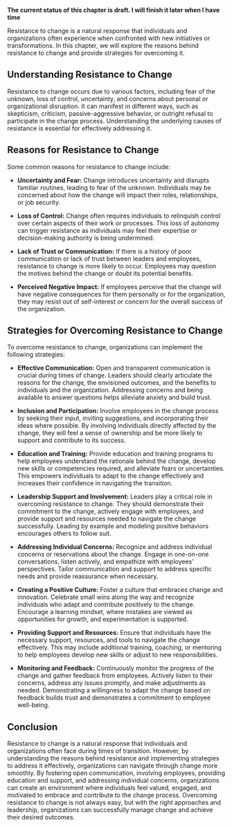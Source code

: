 **The current status of this chapter is draft. I will finish it later when I have time**

Resistance to change is a natural response that individuals and organizations often experience when confronted with new initiatives or transformations. In this chapter, we will explore the reasons behind resistance to change and provide strategies for overcoming it.

Understanding Resistance to Change
----------------------------------

Resistance to change occurs due to various factors, including fear of the unknown, loss of control, uncertainty, and concerns about personal or organizational disruption. It can manifest in different ways, such as skepticism, criticism, passive-aggressive behavior, or outright refusal to participate in the change process. Understanding the underlying causes of resistance is essential for effectively addressing it.

Reasons for Resistance to Change
--------------------------------

Some common reasons for resistance to change include:

* **Uncertainty and Fear:** Change introduces uncertainty and disrupts familiar routines, leading to fear of the unknown. Individuals may be concerned about how the change will impact their roles, relationships, or job security.

* **Loss of Control:** Change often requires individuals to relinquish control over certain aspects of their work or processes. This loss of autonomy can trigger resistance as individuals may feel their expertise or decision-making authority is being undermined.

* **Lack of Trust or Communication:** If there is a history of poor communication or lack of trust between leaders and employees, resistance to change is more likely to occur. Employees may question the motives behind the change or doubt its potential benefits.

* **Perceived Negative Impact:** If employees perceive that the change will have negative consequences for them personally or for the organization, they may resist out of self-interest or concern for the overall success of the organization.

Strategies for Overcoming Resistance to Change
----------------------------------------------

To overcome resistance to change, organizations can implement the following strategies:

* **Effective Communication:** Open and transparent communication is crucial during times of change. Leaders should clearly articulate the reasons for the change, the envisioned outcomes, and the benefits to individuals and the organization. Addressing concerns and being available to answer questions helps alleviate anxiety and build trust.

* **Inclusion and Participation:** Involve employees in the change process by seeking their input, inviting suggestions, and incorporating their ideas where possible. By involving individuals directly affected by the change, they will feel a sense of ownership and be more likely to support and contribute to its success.

* **Education and Training:** Provide education and training programs to help employees understand the rationale behind the change, develop new skills or competencies required, and alleviate fears or uncertainties. This empowers individuals to adapt to the change effectively and increases their confidence in navigating the transition.

* **Leadership Support and Involvement:** Leaders play a critical role in overcoming resistance to change. They should demonstrate their commitment to the change, actively engage with employees, and provide support and resources needed to navigate the change successfully. Leading by example and modeling positive behaviors encourages others to follow suit.

* **Addressing Individual Concerns:** Recognize and address individual concerns or reservations about the change. Engage in one-on-one conversations, listen actively, and empathize with employees' perspectives. Tailor communication and support to address specific needs and provide reassurance when necessary.

* **Creating a Positive Culture:** Foster a culture that embraces change and innovation. Celebrate small wins along the way and recognize individuals who adapt and contribute positively to the change. Encourage a learning mindset, where mistakes are viewed as opportunities for growth, and experimentation is supported.

* **Providing Support and Resources:** Ensure that individuals have the necessary support, resources, and tools to navigate the change effectively. This may include additional training, coaching, or mentoring to help employees develop new skills or adjust to new responsibilities.

* **Monitoring and Feedback:** Continuously monitor the progress of the change and gather feedback from employees. Actively listen to their concerns, address any issues promptly, and make adjustments as needed. Demonstrating a willingness to adapt the change based on feedback builds trust and demonstrates a commitment to employee well-being.

Conclusion
----------

Resistance to change is a natural response that individuals and organizations often face during times of transition. However, by understanding the reasons behind resistance and implementing strategies to address it effectively, organizations can navigate through change more smoothly. By fostering open communication, involving employees, providing education and support, and addressing individual concerns, organizations can create an environment where individuals feel valued, engaged, and motivated to embrace and contribute to the change process. Overcoming resistance to change is not always easy, but with the right approaches and leadership, organizations can successfully manage change and achieve their desired outcomes.
